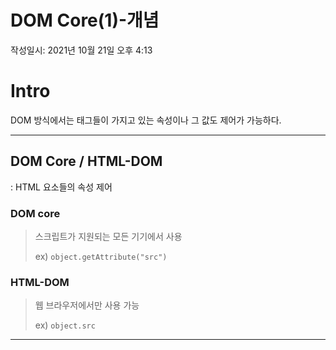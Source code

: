 # DOM Core(1)-개념
작성일시: 2021년 10월 21일 오후 4:13

# Intro

DOM 방식에서는 태그들이 가지고 있는 속성이나 그 값도 제어가 가능하다.

---

## DOM Core / HTML-DOM

: HTML 요소들의 속성 제어

### DOM core

> 스크립트가 지원되는 모든 기기에서 사용
>
>
> ex) `object.getAttribute("src")`
>

### HTML-DOM

> 웹 브라우저에서만 사용 가능
>
>
> ex) `object.src`
>

---